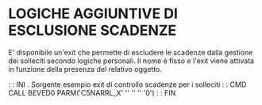 # LOGICHE AGGIUNTIVE DI ESCLUSIONE SCADENZE
E' disponibile un'exit che permette di escludere le scadenze dalla gestione dei solleciti secondo logiche personali.
Il nome è fisso e l'exit viene attivata in funzione della presenza del relativo oggetto.

 :  : INI . Sorgente esempio exit di controllo scadenze per i solleciti
 :  : CMD CALL B£VED0 PARM('C5NARRL_X' '' '' '' '0')
 :  : FIN
